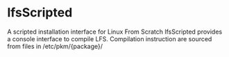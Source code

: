 # lfsScripted
A scripted installation interface for Linux From Scratch
lfsScripted provides a console interface to compile LFS.
Compilation instruction are sourced from files in /etc/pkm/{package}/
